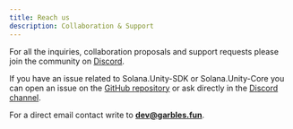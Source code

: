 ```yaml
---
title: Reach us
description: Collaboration & Support
---
```


For all the inquiries, collaboration proposals and support requests please join the community on [Discord](https://discord.gg/PDeRXyVURd).

If you have an issue related to Solana.Unity-SDK or Solana.Unity-Core you can open an issue on the [GitHub repository](https://github.com/garbles-labs/Solana.Unity-SDK) or ask directly in the [Discord channel](https://discord.gg/PDeRXyVURd).

For a direct email contact write to **dev@garbles.fun**.

